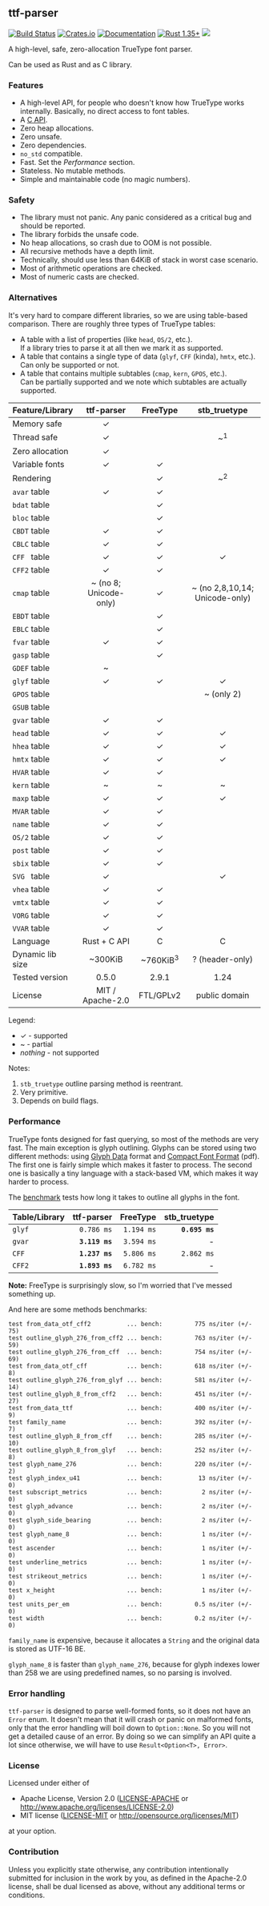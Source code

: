 ## ttf-parser
[![Build Status](https://travis-ci.org/RazrFalcon/ttf-parser.svg?branch=master)](https://travis-ci.org/RazrFalcon/ttf-parser)
[![Crates.io](https://img.shields.io/crates/v/ttf-parser.svg)](https://crates.io/crates/ttf-parser)
[![Documentation](https://docs.rs/ttf-parser/badge.svg)](https://docs.rs/ttf-parser)
[![Rust 1.35+](https://img.shields.io/badge/rust-1.35+-orange.svg)](https://www.rust-lang.org)
![](https://img.shields.io/badge/unsafe-forbidden-brightgreen.svg)

A high-level, safe, zero-allocation TrueType font parser.

Can be used as Rust and as C library.

### Features

- A high-level API, for people who doesn't know how TrueType works internally.
  Basically, no direct access to font tables.
- A [C API](./c-api).
- Zero heap allocations.
- Zero unsafe.
- Zero dependencies.
- `no_std` compatible.
- Fast. Set the *Performance* section.
- Stateless. No mutable methods.
- Simple and maintainable code (no magic numbers).

### Safety

- The library must not panic. Any panic considered as a critical bug and should be reported.
- The library forbids the unsafe code.
- No heap allocations, so crash due to OOM is not possible.
- All recursive methods have a depth limit.
- Technically, should use less than 64KiB of stack in worst case scenario.
- Most of arithmetic operations are checked.
- Most of numeric casts are checked.

### Alternatives

It's very hard to compare different libraries, so we are using table-based comparison.
There are roughly three types of TrueType tables:

- A table with a list of properties (like `head`, `OS/2`, etc.).<br/>
  If a library tries to parse it at all then we mark it as supported.
- A table that contains a single type of data (`glyf`, `CFF` (kinda), `hmtx`, etc.).<br/>
  Can only be supported or not.
- A table that contains multiple subtables (`cmap`, `kern`, `GPOS`, etc.).<br/>
  Can be partially supported and we note which subtables are actually supported.

| Feature/Library   | ttf-parser             | FreeType            | stb_truetype                   |
| ----------------- | :--------------------: | :-----------------: | :----------------------------: |
| Memory safe       | ✓                      |                     |                                |
| Thread safe       | ✓                      |                     | ~<sup>1</sup>                  |
| Zero allocation   | ✓                      |                     |                                |
| Variable fonts    | ✓                      | ✓                   |                                |
| Rendering         |                        | ✓                   | ~<sup>2</sup>                  |
| `avar` table      | ✓                      | ✓                   |                                |
| `bdat` table      |                        | ✓                   |                                |
| `bloc` table      |                        | ✓                   |                                |
| `CBDT` table      | ✓                      | ✓                   |                                |
| `CBLC` table      | ✓                      | ✓                   |                                |
| `CFF `&nbsp;table | ✓                      | ✓                   | ✓                              |
| `CFF2` table      | ✓                      | ✓                   |                                |
| `cmap` table      | ~ (no 8; Unicode-only) | ✓                   | ~ (no 2,8,10,14; Unicode-only) |
| `EBDT` table      |                        | ✓                   |                                |
| `EBLC` table      |                        | ✓                   |                                |
| `fvar` table      | ✓                      | ✓                   |                                |
| `gasp` table      |                        | ✓                   |                                |
| `GDEF` table      | ~                      |                     |                                |
| `glyf` table      | ✓                      | ✓                   | ✓                              |
| `GPOS` table      |                        |                     | ~ (only 2)                     |
| `GSUB` table      |                        |                     |                                |
| `gvar` table      | ✓                      | ✓                   |                                |
| `head` table      | ✓                      | ✓                   | ✓                              |
| `hhea` table      | ✓                      | ✓                   | ✓                              |
| `hmtx` table      | ✓                      | ✓                   | ✓                              |
| `HVAR` table      | ✓                      | ✓                   |                                |
| `kern` table      | ~                      | ~                   | ~                              |
| `maxp` table      | ✓                      | ✓                   | ✓                              |
| `MVAR` table      | ✓                      | ✓                   |                                |
| `name` table      | ✓                      | ✓                   |                                |
| `OS/2` table      | ✓                      | ✓                   |                                |
| `post` table      | ✓                      | ✓                   |                                |
| `sbix` table      | ✓                      | ✓                   |                                |
| `SVG `&nbsp;table | ✓                      |                     | ✓                              |
| `vhea` table      | ✓                      | ✓                   |                                |
| `vmtx` table      | ✓                      | ✓                   |                                |
| `VORG` table      | ✓                      | ✓                   |                                |
| `VVAR` table      | ✓                      | ✓                   |                                |
| Language          | Rust + C API           | C                   | C                              |
| Dynamic lib size  | ~300KiB                | ~760KiB<sup>3</sup> | ? (header-only)                |
| Tested version    | 0.5.0                  | 2.9.1               | 1.24                           |
| License           | MIT / Apache-2.0       | FTL/GPLv2           | public domain                  |

Legend:

- ✓ - supported
- ~ - partial
- *nothing* - not supported

Notes:

1. `stb_truetype` outline parsing method is reentrant.
2. Very primitive.
3. Depends on build flags.

### Performance

TrueType fonts designed for fast querying, so most of the methods are very fast.
The main exception is glyph outlining. Glyphs can be stored using two different methods:
using [Glyph Data](https://docs.microsoft.com/en-us/typography/opentype/spec/glyf) format
and [Compact Font Format](http://wwwimages.adobe.com/content/dam/Adobe/en/devnet/font/pdfs/5176.CFF.pdf) (pdf).
The first one is fairly simple which makes it faster to process.
The second one is basically a tiny language with a stack-based VM, which makes it way harder to process.

The [benchmark](./benches/outline/) tests how long it takes to outline all glyphs in the font.

| Table/Library | ttf-parser     | FreeType   | stb_truetype   |
| ------------- | -------------: | ---------: | -------------: |
| `glyf`        |   `0.786 ms`   | `1.194 ms` | **`0.695 ms`** |
| `gvar`        | **`3.119 ms`** | `3.594 ms` |              - |
| `CFF`         | **`1.237 ms`** | `5.806 ms` |   `2.862 ms`   |
| `CFF2`        | **`1.893 ms`** | `6.782 ms` |              - |

**Note:** FreeType is surprisingly slow, so I'm worried that I've messed something up.

And here are some methods benchmarks:

```text
test from_data_otf_cff2          ... bench:         775 ns/iter (+/- 75)
test outline_glyph_276_from_cff2 ... bench:         763 ns/iter (+/- 59)
test outline_glyph_276_from_cff  ... bench:         754 ns/iter (+/- 69)
test from_data_otf_cff           ... bench:         618 ns/iter (+/- 8)
test outline_glyph_276_from_glyf ... bench:         581 ns/iter (+/- 14)
test outline_glyph_8_from_cff2   ... bench:         451 ns/iter (+/- 27)
test from_data_ttf               ... bench:         400 ns/iter (+/- 9)
test family_name                 ... bench:         392 ns/iter (+/- 7)
test outline_glyph_8_from_cff    ... bench:         285 ns/iter (+/- 10)
test outline_glyph_8_from_glyf   ... bench:         252 ns/iter (+/- 8)
test glyph_name_276              ... bench:         220 ns/iter (+/- 2)
test glyph_index_u41             ... bench:          13 ns/iter (+/- 0)
test subscript_metrics           ... bench:           2 ns/iter (+/- 0)
test glyph_advance               ... bench:           2 ns/iter (+/- 0)
test glyph_side_bearing          ... bench:           2 ns/iter (+/- 0)
test glyph_name_8                ... bench:           1 ns/iter (+/- 0)
test ascender                    ... bench:           1 ns/iter (+/- 0)
test underline_metrics           ... bench:           1 ns/iter (+/- 0)
test strikeout_metrics           ... bench:           1 ns/iter (+/- 0)
test x_height                    ... bench:           1 ns/iter (+/- 0)
test units_per_em                ... bench:         0.5 ns/iter (+/- 0)
test width                       ... bench:         0.2 ns/iter (+/- 0)
```

`family_name` is expensive, because it allocates a `String` and the original data
is stored as UTF-16 BE.

`glyph_name_8` is faster than `glyph_name_276`, because for glyph indexes lower than 258
we are using predefined names, so no parsing is involved.

### Error handling

`ttf-parser` is designed to parse well-formed fonts, so it does not have an `Error` enum.
It doesn't mean that it will crash or panic on malformed fonts, only that the
error handling will boil down to `Option::None`. So you will not get a detailed cause of an error.
By doing so we can simplify an API quite a lot since otherwise, we will have to use
`Result<Option<T>, Error>`.

### License

Licensed under either of

- Apache License, Version 2.0
  ([LICENSE-APACHE](LICENSE-APACHE) or http://www.apache.org/licenses/LICENSE-2.0)
- MIT license
  ([LICENSE-MIT](LICENSE-MIT) or http://opensource.org/licenses/MIT)

at your option.

### Contribution

Unless you explicitly state otherwise, any contribution intentionally submitted
for inclusion in the work by you, as defined in the Apache-2.0 license, shall be
dual licensed as above, without any additional terms or conditions.
